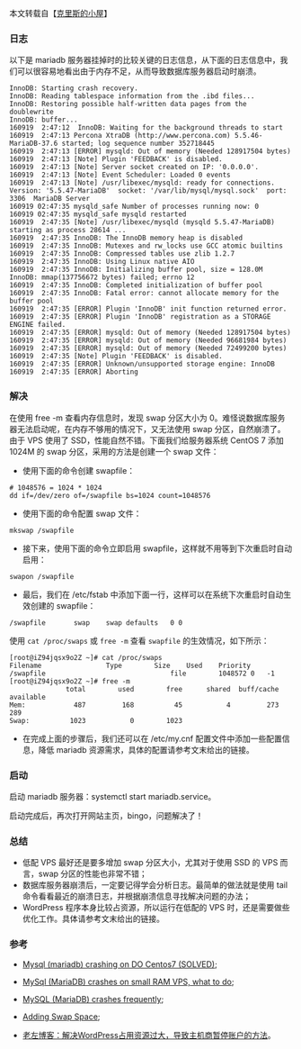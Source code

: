 本文转载自【[克里斯的小屋](http://blog.chriscabin.com/others/wordpress/1502.html)】

### 日志

以下是 mariadb 服务器挂掉时的比较关键的日志信息，从下面的日志信息中，我们可以很容易地看出由于内存不足，从而导致数据库服务器启动时崩溃。

```
InnoDB: Starting crash recovery.
InnoDB: Reading tablespace information from the .ibd files...
InnoDB: Restoring possible half-written data pages from the doublewrite
InnoDB: buffer...
160919  2:47:12  InnoDB: Waiting for the background threads to start
160919  2:47:13 Percona XtraDB (http://www.percona.com) 5.5.46-MariaDB-37.6 started; log sequence number 352718445
160919  2:47:13 [ERROR] mysqld: Out of memory (Needed 128917504 bytes)
160919  2:47:13 [Note] Plugin 'FEEDBACK' is disabled.
160919  2:47:13 [Note] Server socket created on IP: '0.0.0.0'.
160919  2:47:13 [Note] Event Scheduler: Loaded 0 events
160919  2:47:13 [Note] /usr/libexec/mysqld: ready for connections.
Version: '5.5.47-MariaDB'  socket: '/var/lib/mysql/mysql.sock'  port: 3306  MariaDB Server
160919 02:47:35 mysqld_safe Number of processes running now: 0
160919 02:47:35 mysqld_safe mysqld restarted
160919  2:47:35 [Note] /usr/libexec/mysqld (mysqld 5.5.47-MariaDB) starting as process 28614 ...
160919  2:47:35 InnoDB: The InnoDB memory heap is disabled
160919  2:47:35 InnoDB: Mutexes and rw_locks use GCC atomic builtins
160919  2:47:35 InnoDB: Compressed tables use zlib 1.2.7
160919  2:47:35 InnoDB: Using Linux native AIO
160919  2:47:35 InnoDB: Initializing buffer pool, size = 128.0M
InnoDB: mmap(137756672 bytes) failed; errno 12
160919  2:47:35 InnoDB: Completed initialization of buffer pool
160919  2:47:35 InnoDB: Fatal error: cannot allocate memory for the buffer pool
160919  2:47:35 [ERROR] Plugin 'InnoDB' init function returned error.
160919  2:47:35 [ERROR] Plugin 'InnoDB' registration as a STORAGE ENGINE failed.
160919  2:47:35 [ERROR] mysqld: Out of memory (Needed 128917504 bytes)
160919  2:47:35 [ERROR] mysqld: Out of memory (Needed 96681984 bytes)
160919  2:47:35 [ERROR] mysqld: Out of memory (Needed 72499200 bytes)
160919  2:47:35 [Note] Plugin 'FEEDBACK' is disabled.
160919  2:47:35 [ERROR] Unknown/unsupported storage engine: InnoDB
160919  2:47:35 [ERROR] Aborting
```

### 解决

在使用 free -m 查看内存信息时，发现 swap 分区大小为 0。难怪说数据库服务器无法启动呢，在内存不够用的情况下，又无法使用 swap 分区，自然崩溃了。由于 VPS 使用了 SSD，性能自然不错。下面我们给服务器系统 CentOS 7 添加 1024M 的 swap 分区，采用的方法是创建一个 swap 文件：

* 使用下面的命令创建 swapfile：

```
# 1048576 = 1024 * 1024
dd if=/dev/zero of=/swapfile bs=1024 count=1048576
```

* 使用下面的命令配置 swap 文件：

```
mkswap /swapfile
```

* 接下来，使用下面的命令立即启用 swapfile，这样就不用等到下次重启时自动启用：

```
swapon /swapfile
```

* 最后，我们在 /etc/fstab 中添加下面一行，这样可以在系统下次重启时自动生效创建的 swapfile：

```
/swapfile       swap    swap defaults   0 0
```
使用 `cat /proc/swaps` 或 `free -m` 查看 `swapfile` 的生效情况，如下所示：

```
[root@iZ94jqsx9o2Z ~]# cat /proc/swaps
Filename				Type		Size	Used	Priority
/swapfile                               file		1048572	0	-1
[root@iZ94jqsx9o2Z ~]# free -m
              total        used        free      shared  buff/cache   available
Mem:            487         168          45           4         273         289
Swap:          1023           0        1023
```

* 在完成上面的步骤后，我们还可以在 /etc/my.cnf 配置文件中添加一些配置信息，降低 mariadb 资源需求，具体的配置请参考文末给出的链接。

### 启动
启动 mariadb 服务器：systemctl start mariadb.service。

启动完成后，再次打开网站主页，bingo，问题解决了！

### 总结

* 低配 VPS 最好还是要多增加 swap 分区大小，尤其对于使用 SSD 的 VPS 而言，swap 分区的性能也非常不错；
* 数据库服务器崩溃后，一定要记得学会分析日志。最简单的做法就是使用 tail 命令看看最近的崩溃日志，并根据崩溃信息寻找解决问题的办法；
* WordPress 程序本身比较占资源，所以运行在低配的 VPS 时，还是需要做些优化工作。具体请参考文末给出的链接。

### 参考
* [Mysql (mariadb) crashing on DO Centos7 (SOLVED)](https://discuss.erpnext.com/t/mysql-mariadb-crashing-on-do-centos7-solved/3864);

* [MySql (MariaDB) crashes on small RAM VPS, what to do](http://vedmant.com/);

* [MySQL (MariaDB) crashes frequently](http://serverfault.com/questions/564748/mysql-mariadb-crashes-frequently/686638);

* [Adding Swap Space](https://www.centos.org/docs/5/html/Deployment_Guide-en-US/s1-swap-adding.html);

* [老左博客：解决WordPress占用资源过大，导致主机商暂停账户的方法](http://www.laozuo.org/975.html)。
